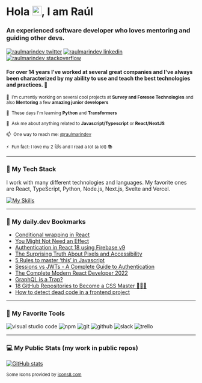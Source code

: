 # Hola <img src="https://media.giphy.com/media/hvRJCLFzcasrR4ia7z/giphy.gif" width="25px">, I am Raúl

### An experienced software developer who loves mentoring and guiding other devs.

<a href="https://twitter.com/raulmarindev" target="blank"><img align="center" src="https://img.icons8.com/color/48/000000/twitter-circled--v1.png" alt="raulmarindev twitter"  /></a>
<a href="https://linkedin.com/in/raulmarindev" target="blank"><img align="center" src="https://img.icons8.com/color/48/000000/linkedin-circled--v1.png" alt="raulmarindev linkedin" /></a>
<a href="https://stackoverflow.com/users/9123724" target="blank"><img align="center" src="https://img.icons8.com/color/48/000000/stackoverflow--v1.png" alt="raulmarindev stackoverflow" /></a>

#### For over 14 years I've worked at several great companies and I've always been characterized by my ability to use and teach the best technologies and practices. 🚀

<sub>🔭 &nbsp;I’m currently working on several cool projects at **Survey and Foresee Technologies** and also **Mentoring** a few **amazing junior developers**</sub>

<sub>🌱 &nbsp;These days I'm learning **Python** and **Transformers**</sub>

<sub>💬 &nbsp;Ask me about anything related to **Javascript/Typescript** or **React/NextJS**</sub>

<sub>📫 &nbsp;One way to reach me: [@raulmarindev](https://www.linkedin.com/in/raulmarindev/)</sub>

<sub>⚡ &nbsp;Fun fact: I love my 2 :cat:s and I read a lot (a lot) 📚</sub>

---

<!-- <a href="https://app.daily.dev/raulmarindev"><img align='right' src="https://api.daily.dev/devcards/bdcad6e80367482b9836659daa2114f1.png?r=9q8" width="200" alt="Raúl Marín's Dev Card"/></a> -->

<!-- <a href="https://twitter.com/raulmarindev"><img alt="Twitter Follow" src="https://img.shields.io/twitter/follow/raulmarindev?label=Twitter&style=for-the-badge&logo=twitter&color=1DA1F2"> </a> -->

### 🥞 My Tech Stack

I work with many different technologies and languages.
My favorite ones are React, TypeScript, Python, Node.js, Next.js, Svelte and Vercel.

[![My Skills](https://skillicons.dev/icons?i=cs,css,deno,dotnet,git,github,html,js,nodejs,react,nextjs,py,sass,ts,mongodb)](https://skillicons.dev)

---

### 🔖 My daily.dev Bookmarks

<!-- daily.dev BOOKMARKS:START -->
- [Conditional wrapping in React](https://app.daily.dev/posts/SoVkgaYUI?utm_source=rss&utm_medium=bookmarks&utm_campaign=24f3bf992b6e46c188b91e9cf4b7cd01)
- [You Might Not Need an Effect](https://app.daily.dev/posts/mD7GT5hkx?utm_source=rss&utm_medium=bookmarks&utm_campaign=24f3bf992b6e46c188b91e9cf4b7cd01)
- [Authentication in React 18 using Firebase v9](https://app.daily.dev/posts/71kKShdg5?utm_source=rss&utm_medium=bookmarks&utm_campaign=24f3bf992b6e46c188b91e9cf4b7cd01)
- [The Surprising Truth About Pixels and Accessibility](https://app.daily.dev/posts/KJ6qDeaOU?utm_source=rss&utm_medium=bookmarks&utm_campaign=24f3bf992b6e46c188b91e9cf4b7cd01)
- [5 Rules to master ‘this’ in Javascript](https://app.daily.dev/posts/Bt8SRlN9-?utm_source=rss&utm_medium=bookmarks&utm_campaign=24f3bf992b6e46c188b91e9cf4b7cd01)
- [Sessions vs JWTs - A Complete Guide to Authentication](https://app.daily.dev/posts/rVQyjbqIB?utm_source=rss&utm_medium=bookmarks&utm_campaign=24f3bf992b6e46c188b91e9cf4b7cd01)
- [The Complete Modern React Developer 2022](https://app.daily.dev/posts/sF0BDViNQ?utm_source=rss&utm_medium=bookmarks&utm_campaign=24f3bf992b6e46c188b91e9cf4b7cd01)
- [GraphQL is a Trap?](https://app.daily.dev/posts/dCQ3WScLP?utm_source=rss&utm_medium=bookmarks&utm_campaign=24f3bf992b6e46c188b91e9cf4b7cd01)
- [18 GitHub Repositories to Become a CSS Master 🎨🧙‍♂️](https://app.daily.dev/posts/R_IxiOTLE?utm_source=rss&utm_medium=bookmarks&utm_campaign=24f3bf992b6e46c188b91e9cf4b7cd01)
- [How to detect dead code in a frontend project](https://app.daily.dev/posts/OqwGWN_j3?utm_source=rss&utm_medium=bookmarks&utm_campaign=24f3bf992b6e46c188b91e9cf4b7cd01)
<!-- daily.dev BOOKMARKS:END -->

---

### 🧰 My Favorite Tools

<p>
<img src="https://img.icons8.com/color/48/000000/visual-studio-code-2019.png" alt="visual studio code"/>
<img src="https://img.icons8.com/color/48/000000/npm.png" alt="npm"/>
<img src="https://img.icons8.com/color/48/000000/git.png" alt="git"/>
<img src="https://img.icons8.com/color/48/000000/github--v2.png" alt="github"/>
<img src="https://img.icons8.com/color/48/000000/slack--v1.png" alt="slack"/>
<img src="https://img.icons8.com/color/48/000000/trello.png" alt="trello"/>
</p>

---

### 💻 My Public Stats (my work in public repos)
 
[![GitHub stats](https://github-readme-stats.vercel.app/api?username=raulmarindev&show_icons=true&theme=dracula)](https://github.com/anuraghazra/github-readme-stats)

<sub>Some Icons provided by <a href="https://icons8.com" target="_blank" rel="noopener noreferrer nofollow">icons8.com</a></sub>
